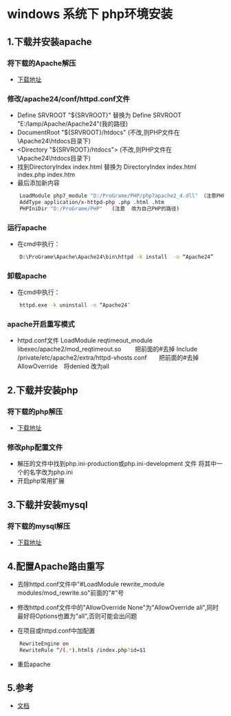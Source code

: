 # windows 系统下 php环境安装

## 1.下载并安装apache

### 将下载的Apache解压

* [下载地址](http://www.apachehaus.com/cgi-bin/download.plx)

### 修改/apache24/conf/httpd.conf文件
 
* Define SRVROOT "${SRVROOT}"  替换为 Define SRVROOT "E:/lamp/Apache/Apache24"(我的路径)
* DocumentRoot "${SRVROOT}/htdocs" (不改,则PHP文件在\Apache24\htdocs目录下)
* <Directory "${SRVROOT}/htdocs"> (不改,则PHP文件在\Apache24\htdocs目录下)
* 找到DirectoryIndex index.html 替换为 DirectoryIndex index.html index.php index.htm
* 最后添加新内容
```bash
    LoadModule php7_module "D:/ProGrame/PHP/php7apache2_4.dll" （注意PHP版本对应的修改，如果为5.X就改为5）
    AddType application/x-httpd-php .php .html .htm
    PHPIniDir "D:/ProGrame/PHP"   (注意  改为自己PHP的路径)
```

### 运行apache

* 在cmd中执行：
```bash
    D:\ProGrame\Apache\Apache24\bin\httpd -k install  -n “Apache24”
```

### 卸载apache

* 在cmd中执行：
```bash
    httpd.exe -k uninstall -n “Apache24″
```

### apache开启重写模式

* httpd.conf文件
LoadModule reqtimeout_module libexec/apache2/mod_reqtimeout.so 　　把前面的#去掉
Include /private/etc/apache2/extra/httpd-vhosts.conf　　把前面的#去掉
AllowOverride　将denied  改为all

## 2.下载并安装php

### 将下载的php解压

* [下载地址](https://windows.php.net/download#php-7.0)

### 修改php配置文件

* 解压的文件中找到php.ini-production或php.ini-development 文件 将其中一个的名字改为php.ini
* 开启php常用扩展

## 3.下载并安装mysql

### 将下载的mysql解压

* [下载地址](https://dev.mysql.com/downloads/file/?id=462316)

## 4.配置Apache路由重写

* 去除httpd.conf文件中"#LoadModule rewrite_module modules/mod_rewrite.so"前面的"#"号

* 修改httpd.conf文件中的"AllowOverride None"为"AllowOverride all",同时最好将Options也置为"all",否则可能会出问题

* 在项目或httpd.conf中加配置

```bash
    RewriteEngine on 
    RewriteRule ^/(.*).html$ /index.php?id=$1 
```

* 重启apache

## 5.参考

* [文档](https://blog.csdn.net/qq_32144341/article/details/51532207)


